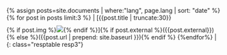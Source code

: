 {% assign posts=site.documents | where:"lang", page.lang | sort: "date" %}{% for post in posts limit:3 %} | [{{post.title | truncate:30}}<br/>{% if post.img %}<img style="margin-top:10px;" src="{{ site.baseurl }}/assets/post/{{ post.img }}"/>{% endif %}]{% if post.external %}({{post.external}}){% else %}({{post.url | prepend: site.baseurl }}){% endif %} {%endfor%} |
{: class="resptable resp3"}
